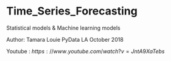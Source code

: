 # Time_Series_Forecasting
Statistical models &amp; Machine learning models

Author: Tamara Louie
PyData LA
October 2018

Youtube : $https://www.youtube.com/watch?v=JntA9XaTebs$

